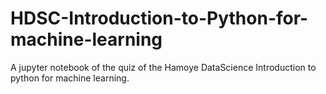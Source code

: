 # HDSC-Introduction-to-Python-for-machine-learning
A jupyter notebook of the quiz of the Hamoye DataScience Introduction
to python for machine learning.
